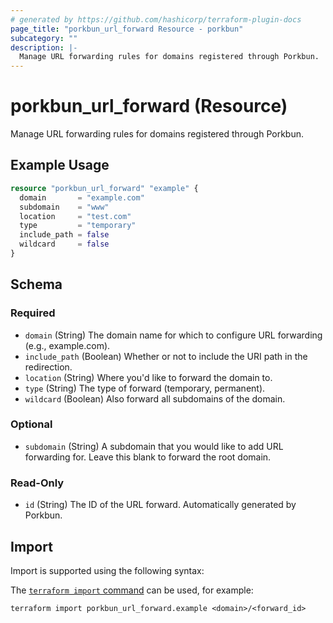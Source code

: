 ```yaml
---
# generated by https://github.com/hashicorp/terraform-plugin-docs
page_title: "porkbun_url_forward Resource - porkbun"
subcategory: ""
description: |-
  Manage URL forwarding rules for domains registered through Porkbun.
---
```


# porkbun_url_forward (Resource)

Manage URL forwarding rules for domains registered through Porkbun.

## Example Usage

```terraform
resource "porkbun_url_forward" "example" {
  domain       = "example.com"
  subdomain    = "www"
  location     = "test.com"
  type         = "temporary"
  include_path = false
  wildcard     = false
}
```

<!-- schema generated by tfplugindocs -->
## Schema

### Required

- `domain` (String) The domain name for which to configure URL forwarding (e.g., example.com).
- `include_path` (Boolean) Whether or not to include the URI path in the redirection.
- `location` (String) Where you'd like to forward the domain to.
- `type` (String) The type of forward (temporary, permanent).
- `wildcard` (Boolean) Also forward all subdomains of the domain.

### Optional

- `subdomain` (String) A subdomain that you would like to add URL forwarding for. Leave this blank to forward the root domain.

### Read-Only

- `id` (String) The ID of the URL forward. Automatically generated by Porkbun.

## Import

Import is supported using the following syntax:

The [`terraform import` command](https://developer.hashicorp.com/terraform/cli/commands/import) can be used, for example:

```shell
terraform import porkbun_url_forward.example <domain>/<forward_id>
```
